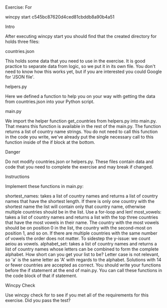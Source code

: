 Exercise: For

wincpy start c545bc87620d4ced81cbddb8a90b4a51

Intro

After executing wincpy start you should find that the created directory for holds three files:

countries.json

This holds some data that you need to use in the exercise. It is good practice to separate data from logic, so we put it in its own file. You don't need to know how this works yet, but if you are interested you could Google for 'JSON file'.

helpers.py

Here we defined a function to help you on your way with getting the data from countries.json into your Python script.

main.py

We import the helper function get_countries from helpers.py into main.py. That means this function is available in the rest of the main.py. The function returns a list of country name strings. You do not need to call this function in the code you write, we've already put the single necessary call to this function inside of the if block at the bottom.

Danger

Do not modify countries.json or helpers.py. These files contain data and code that you need to complete the exercise and may break if changed.

Instructions

Implement these functions in main.py:

shortest_names: takes a list of country names and returns a list of country names that have the shortest length. If there is only one country with the shortest name the list will contain only that country name, otherwise multiple countries should be in the list. Use a for-loop and len!
most_vowels: takes a list of country names and returns a list with the top three countries that have the most vowels in their name. The country with the most vowels should be on position 0 in the list, the country with the second-most on position 1, and so on. If there are multiple countries with the same number of vowels the order does not matter. To sidestep the y-issue: we count aeiou as vowels.
alphabet_set: takes a list of country names and returns a list of country names whose letters can be combined to form the complete alphabet. How short can you get your list to be?
Letter case is not relevant, so 'a' is the same letter as 'A' with regards to the alphabet.
Solutions with 14 or fewer countries are accepted as correct.
You should write your functions before the if statement at the end of main.py. You can call these functions in the code block of that if statement.

Wincpy Check

Use wincpy check for to see if you met all of the requirements for this exercise. Did you pass the test?